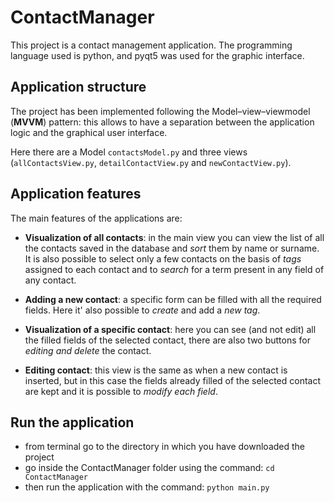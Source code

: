 # ContactManager
This project is a contact management application.
The programming language used is python, and pyqt5 was used for the graphic interface.

## Application structure
The project has been implemented following the Model–view–viewmodel (**MVVM**) pattern: this allows to have a separation 
between the application logic and the graphical user interface.

Here there are a Model `contactsModel.py` and three views (`allContactsView.py`, `detailContactView.py` and `newContactView.py`).


## Application features
The main features of the applications are:
- **Visualization of all contacts**: in the main view you can view the list of all the contacts saved in the database and *sort* them by name or surname.
It is also possible to select only a few contacts on the basis of *tags* assigned to each contact and to *search* for a term present in any field of any contact.

- **Adding a new contact**: a specific form can be filled with all the required fields. Here it' also possible to *create* and add a *new tag*.

- **Visualization of a specific contact**: here you can see (and not edit) all the filled fields of the selected contact, there are also two buttons for *editing and delete* the contact. 

- **Editing contact**: this view is the same as when a new contact is inserted, but in this case the fields already filled of the selected contact are kept and it is possible to *modify each field*.

## Run the application
- from terminal go to the directory in which you have downloaded the project
- go inside the ContactManager folder using the command:  `cd ContactManager`
- then run the application with the command: `python main.py`
